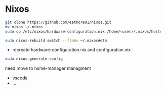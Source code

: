 # Nixos

```bash
git clone https://github.com/eatmore01/nixos.git
mv nixos ~/.nixos
sudo cp /etc/nixos/hardware-configuration.nix /home/<user>/.nixos/hosts/hardware-configuration.nix

sudo nixos-rebuild switch --flake ~/.nixos#etm
```

- recreate hardware-configuration.nix and configuration.nix 
```bash
sudo nixos-generate-config
```

need move to home-manager managment
- vscode
- ...